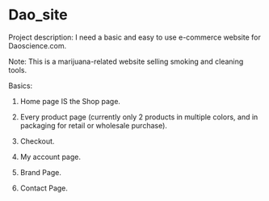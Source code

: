 # Dao_site

Project description:
I need a basic and easy to use e-commerce website for Daoscience.com.

Note: This is a marijuana-related website selling smoking and cleaning tools.

Basics:

1. Home page IS the Shop page.

2. Every product page (currently only 2 products in multiple colors, and in packaging for retail or wholesale purchase).

3. Checkout.

4. My account page.

5. Brand Page.

6. Contact Page.
